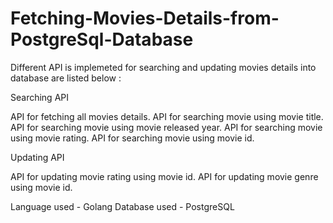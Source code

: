# Fetching-Movies-Details-from-PostgreSql-Database

Different API is implemeted for searching and updating movies details into database are listed below :

Searching API

API for fetching all movies details.
API for searching movie using movie title.
API for searching movie using movie released year.
API for searching movie using movie rating.
API for searching movie using movie id.


Updating API

API for updating movie rating using movie id.
API for updating movie genre using movie id.

Language used - Golang
Database used - PostgreSQL
